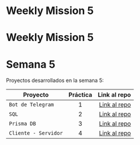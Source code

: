# Weekly Mission 5

# Weekly Mission 5

# Semana 5 

Proyectos desarrollados en la semana 5:

| Proyecto | Práctica | Link al repo |
| ------------- |:-------------:| -----:|
|`Bot de Telegram`|1|[Link al repo](https://github.com/Hisahito/fizzbuzz)|
|`SQL`|2|[Link al repo]()|
|`Prisma DB`|3|[Link al repo]()|
|`Cliente - Servidor`|4|[Link al repo]()|
